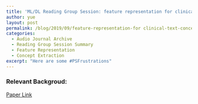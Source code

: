 ```yaml
---
title: 'ML/DL Reading Group Session: feature representation for clinical text concept extraction'
author: yue
layout: post
permalink: /blog/2019/09/feature-representation-for clinical-text-concept-extraction/
categories:
  - Audio Journal Archive
  - Reading Group Session Summary
  - Feature Representation
  - Concept Extraction
excerpt: "Here are some #PSFrustrations"
---
```


### Relevant Backgroud:
[Paper Link](https://arxiv.org/pdf/1811.00070.pdf)


